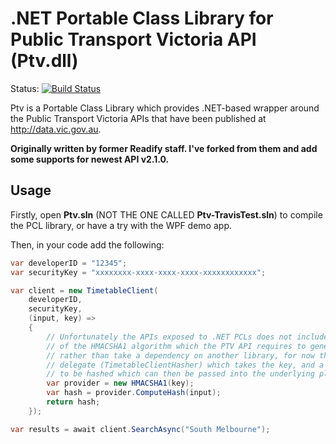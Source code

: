 .NET Portable Class Library for Public Transport Victoria API (Ptv.dll)
=======================================================================

Status: [![Build Status](https://travis-ci.org/huming2207/Ptv.Net.svg?branch=master)](https://travis-ci.org/huming2207/Ptv.Net)

Ptv is a Portable Class Library which provides .NET-based wrapper around the Public Transport Victoria APIs that have been published at http://data.vic.gov.au.

**Originally written by former Readify staff. I've forked from them and add some supports for newest API v2.1.0.**

Usage
-----

Firstly, open **Ptv.sln** (NOT THE ONE CALLED **Ptv-TravisTest.sln**) to compile the PCL library, 
or have a try with the WPF demo app.

Then, in your code add the following:

```C#
var developerID = "12345";
var securityKey = "xxxxxxxx-xxxx-xxxx-xxxx-xxxxxxxxxxxx";

var client = new TimetableClient(
    developerID,
    securityKey,
    (input, key) =>
    {
		// Unfortunately the APIs exposed to .NET PCLs does not include an implementation
		// of the HMACSHA1 algorithm which the PTV API requires to generate signatures, so
		// rather than take a dependency on another library, for now the API defines a
		// delegate (TimetableClientHasher) which takes the key, and a sequence of bytes
		// to be hashed which can then be passed into the underlying platforms APIs.
        var provider = new HMACSHA1(key);
        var hash = provider.ComputeHash(input);
        return hash;
    });

var results = await client.SearchAsync("South Melbourne");
```